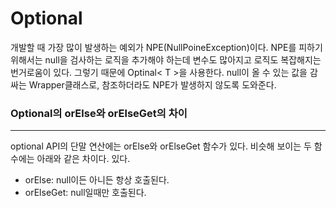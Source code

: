 # Optional
개발할 때 가장 많이 발생하는 예외가 NPE(NullPoineException)이다. NPE를 피하기 위해서는 null을 검사하는 로직을 추가해야 하는데 
변수도 많아지고 로직도 복잡해지는 번거로움이 있다. 그렇기 때문에 Optinal< T >을 사용한다.
null이 올 수 있는 값을 감싸는 Wrapper클래스로, 참조하더라도 NPE가 발생하지 않도록 도와준다.

### Optional의 orElse와 orElseGet의 차이
------------------------------------------------------------------------------------------------------------
optional API의 단말 연산에는 orElse와 orElseGet 함수가 있다. 비슷해 보이는 두 함수에는 아래와 같은 차이다. 있다.
- orElse: null이든 아니든 항상 호출된다.
- orElseGet: null일때만 호출된다.
